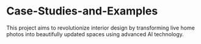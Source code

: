 # Case-Studies-and-Examples
This project aims to revolutionize interior design by transforming live home photos into beautifully updated spaces using advanced AI technology.
